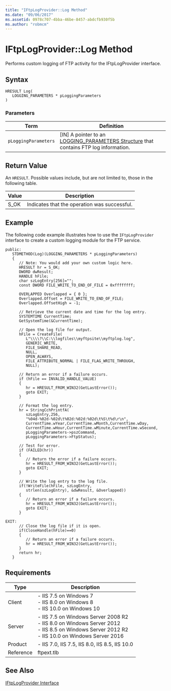 ```yaml
---
title: "IFtpLogProvider::Log Method"
ms.date: "09/06/2017"
ms.assetid: 0978c707-4bba-46be-8457-abdcfb930f5b
ms.author: "robmcm"
---
```

# IFtpLogProvider::Log Method
Performs custom logging of FTP activity for the IFtpLogProvider interface.  
  
## Syntax  
  
```cpp#  
HRESULT Log(  
   LOGGING_PARAMETERS * pLoggingParameters  
)  
```  
  
### Parameters  
  
Term|Definition|
|---|---|
|`pLoggingParameters`|[IN] A pointer to an [LOGGING_PARAMETERS Structure](../../ftp-extensibility-reference/native-code-api-reference/logging-parameters-structure.md) that contains FTP log information.|  
  
## Return Value  
 An `HRESULT`. Possible values include, but are not limited to, those in the following table.  
  
|Value|Description|  
|---|---|
|S_OK|Indicates that the operation was successful.|  
  
## Example  
 The following code example illustrates how to use the `IFtpLogProvider` interface to create a custom logging module for the FTP service.  
  
```  
public:  
   STDMETHOD(Log)(LOGGING_PARAMETERS * pLoggingParameters)  
   {  
      // Note: You would add your own custom logic here.  
      HRESULT hr = S_OK;  
      DWORD dwResult;  
      HANDLE hFile;  
      char szLogEntry[256]="";  
      const DWORD FILE_WRITE_TO_END_OF_FILE = 0xffffffff;  
  
      OVERLAPPED Overlapped = { 0 };  
      Overlapped.Offset = FILE_WRITE_TO_END_OF_FILE;  
      Overlapped.OffsetHigh = -1;  
  
      // Retrieve the current date and time for the log entry.  
      SYSTEMTIME CurrentTime;  
      GetSystemTime(&CurrentTime);  
  
      // Open the log file for output.  
      hFile = CreateFile(  
         L"\\\\?\\C:\\logfiles\\myftpsite\\myftplog.log",  
         GENERIC_WRITE,  
         FILE_SHARE_READ,  
         NULL,  
         OPEN_ALWAYS,  
         FILE_ATTRIBUTE_NORMAL | FILE_FLAG_WRITE_THROUGH,  
         NULL);  
  
      // Return an error if a failure occurs.  
      if (hFile == INVALID_HANDLE_VALUE)  
      {  
         hr = HRESULT_FROM_WIN32(GetLastError());  
         goto EXIT;  
      }  
  
      // Format the log entry.  
      hr = StringCchPrintfA(  
         szLogEntry,256,  
         "%04d-%02d-%02d\t%02d:%02d:%02d\t%S\t%d\r\n",  
         CurrentTime.wYear,CurrentTime.wMonth,CurrentTime.wDay,  
         CurrentTime.wHour,CurrentTime.wMinute,CurrentTime.wSecond,  
         pLoggingParameters->pszCommand,  
         pLoggingParameters->FtpStatus);  
  
      // Test for error.  
      if (FAILED(hr))  
      {  
         // Return the error if a failure occurs.  
         hr = HRESULT_FROM_WIN32(GetLastError());  
         goto EXIT;  
      }  
  
      // Write the log entry to the log file.  
      if(!WriteFile(hFile, szLogEntry,  
         strlen(szLogEntry), &dwResult, &Overlapped))        
      {  
         // Return an error if a failure occurs.  
         hr = HRESULT_FROM_WIN32(GetLastError());  
         goto EXIT;  
      }  
  
EXIT:  
      // Close the log file if it is open.  
      if(CloseHandle(hFile)==0)  
      {  
         // Return an error if a failure occurs.  
         hr = HRESULT_FROM_WIN32(GetLastError());  
      }  
      return hr;  
   }  
```  
    
## Requirements  
  
|Type|Description|
|---|---|
|Client|-   IIS 7.5 on                                          Windows 7<br />-   IIS 8.0 on                                          Windows 8<br />-   IIS 10.0 on                                          Windows 10|  
|Server|-   IIS 7.5 on                                          Windows Server 2008 R2<br />-   IIS 8.0 on                                          Windows Server 2012<br />-   IIS 8.5 on                                          Windows Server 2012 R2<br />-   IIS 10.0 on                                          Windows Server 2016|  
|Product|-   IIS 7.0,                                          IIS 7.5,                                          IIS 8.0,                                          IIS 8.5,                                          IIS 10.0|  
|Reference|ftpext.tlb|  
  
## See Also  
 [IFtpLogProvider Interface](../../ftp-extensibility-reference/native-code-api-reference/iftplogprovider-interface-native.md)
